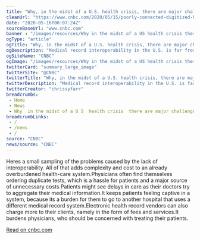 ```yaml
--- 
title: "Why, in the midst of a U.S. health crisis, there are major challenges for doctors to access patient records"
cleanUrl: "https://www.cnbc.com/2020/05/15/poorly-connected-digitized-health-system-endangers-americas-health.html"
date: "2020-05-16T00:07:24Z"
sourceBaseUrl: "www.cnbc.com"
banner : "/images/resources/Why in the midst of a US health crisis there are major challenges for doctors to access patient records.jpg"
ogType: "article"
ogTitle: "Why, in the midst of a U.S. health crisis, there are major challenges for doctors to access patient records"
ogDescription: "Medical record interoperability in the U.S. is far from a solved problem, doctors say. It remains a challenge for hospitals and clinics to exchange patient information across the country."
ogSiteName: "CNBC"
ogImage: "/images/resources/Why in the midst of a US health crisis there are major challenges for doctors to access patient records.jpg"
twitterCard: "summary_large_image"
twitterSite: "@CNBC"
twitterTitle: "Why, in the midst of a U.S. health crisis, there are major challenges for doctors to access patient records"
twitterDescription: "Medical record interoperability in the U.S. is far from a solved problem, doctors say. It remains a challenge for hospitals and clinics to exchange patient information across the country."
twitterCreator: "chrissyfarr"
breadcrumbs:
 - Home
 - News
 - Why  in the midst of a U S  health crisis  there are major challenges for doctors to access patient records
breadcrumbLinks:
 - / 
 - /news
 - / 
source: "CNBC"
news/source: "CNBC"
---
```

Heres a small sampling of the problems caused by the lack of interoperability. All of that adds complexity and cost to an already overburdened health-care system.Physicians often find themselves ordering duplicate tests, which is a hassle for patients and a major source of unnecessary costs.Patients might see delays in care as their doctors try to aggregate their medical information.It keeps patients feeling captive in a system, because its a burden for them to go to another hospital that uses a different medical record system.Electronic health record vendors can also charge more to their clients, namely in the form of fees and services.It burdens physicians, who should be concerned with treating their patients.  
  
[Read on cnbc.com](https://www.cnbc.com/2020/05/15/poorly-connected-digitized-health-system-endangers-americas-health.html)
